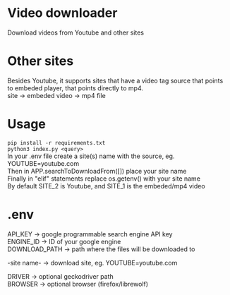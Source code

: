 # Video downloader
Download videos from Youtube and other sites <br>

# Other sites
Besides Youtube, it supports sites that have a video tag source that points to embeded player, that points directly to mp4. <br>
site -> embeded video -> mp4 file <br>

# Usage
```pip install -r requirements.txt``` <br>
```python3 index.py <query>```<br>
In your .env file create a site(s) name with the source, eg. YOUTUBE=youtube.com <br> 
Then in APP.searchToDownloadFrom([]) place your site name <br>
Finally in "elif" statements replace os.getenv() with your site name <br>
By default SITE_2 is Youtube, and SITE_1 is the embeded/mp4 video

# .env
API_KEY -> google programmable search engine API key <br>
ENGINE_ID -> ID of your google engine <br>
DOWNLOAD_PATH -> path where the files will be downloaded to <br> 

-site name- -> download site, eg. YOUTUBE=youtube.com <br>

DRIVER -> optional geckodriver path <br>
BROWSER -> optional browser (firefox/librewolf)
